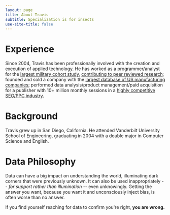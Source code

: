 ```yaml
---
layout: page
title: About Travis
subtitle: Specialization is for insects
use-site-title: false
---
```

# Experience
Since 2004, Travis has been professionally involved with the creation and execution of applied technology.  He has worked as a programmer/analyst for the [largest military cohort study](https://www.millenniumcohort.org), [contributing to peer reviewed research](https://www.ncbi.nlm.nih.gov/pmc/articles/PMC3198753/); founded and sold a company with the [largest database of US manufacturing companies](http://www.industrialinterface.com); performed data analysis/product management/paid acquisition for a publisher with 10+ million monthly sessions in a [highly competitive SEO/PPC industry](http://www.wordstream.com/articles/most-expensive-keywords).

# Background
Travis grew up in San Diego, California.  He attended Vanderbilt University School of Engineering, graduating in 2004 with a double major in Computer Science and English.

# Data Philosophy
Data can have a big impact on understanding the world, illuminating dark corners that were previously unknown.  It can also be used inappropriately -- *for support rather than illumination* -- even unknowingly.  Getting the answer you want, because you want it and unconsciously inject bias, is often worse than no answer.

If you find yourself reaching for data to confirm you're right, **you are wrong.**


